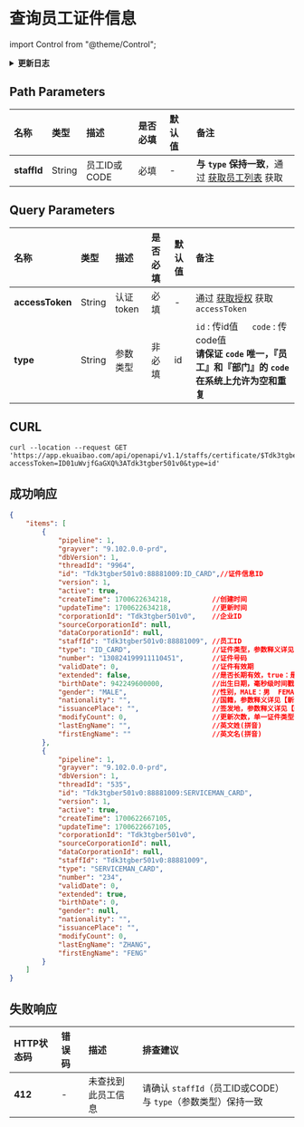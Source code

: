# 查询员工证件信息

import Control from "@theme/Control";

<Control
method="GET"
url="/api/openapi/v1.1/staffs/certificate/$`staffId`"
/>

<details>
  <summary><b>更新日志</b></summary>
  <div>

  [**1.26.0**](/docs/open-api/notice/update-log#1260) -> 🆕 新增了本接口。<br/>

  </div>
</details>

## Path Parameters

| 名称 | 类型 | 描述 | 是否必填 | 默认值 | 备注 |
| :--- | :--- | :--- | :--- |:--- | :--- |
| **staffId** | String | 员工ID或CODE | 必填 | - | **与 `type` 保持一致**，通过 [获取员工列表](/docs/open-api/corporation/get-all-staffs) 获取 | 

## Query Parameters

| 名称 | 类型 | 描述 | 是否必填 | 默认值 | 备注 |
| :--- | :--- | :--- | :--- |:--- | :--- |
| **accessToken** | String | 认证token | 必填  | - | 通过 [获取授权](/docs/open-api/getting-started/auth) 获取 `accessToken` |
| **type**        | String | 参数类型   | 非必填 | id | `id` : 传id值 &emsp; `code` : 传code值<br/>**请保证 `code` 唯一，『员工』和『部门』的 `code` 在系统上允许为空和重复** |

## CURL
```shell
curl --location --request GET 'https://app.ekuaibao.com/api/openapi/v1.1/staffs/certificate/$Tdk3tgber501v0:88881009?accessToken=ID01uWvjfGaGXQ%3ATdk3tgber501v0&type=id'
```

## 成功响应
```json
{
    "items": [
        {
            "pipeline": 1,
            "grayver": "9.102.0.0-prd",
            "dbVersion": 1,
            "threadId": "9964",
            "id": "Tdk3tgber501v0:88881009:ID_CARD",//证件信息ID
            "version": 1,
            "active": true,
            "createTime": 1700622634218,          //创建时间
            "updateTime": 1700622634218,          //更新时间
            "corporationId": "Tdk3tgber501v0",    //企业ID
            "sourceCorporationId": null,
            "dataCorporationId": null,
            "staffId": "Tdk3tgber501v0:88881009", //员工ID
            "type": "ID_CARD",                    //证件类型，参数释义详见【新增或更新员工证件信息】接口
            "number": "130824199911110451",       //证件号码
            "validDate": 0,                       //证件有效期
            "extended": false,                    //是否长期有效，true：是  false：否
            "birthDate": 942249600000,            //出生日期，毫秒级时间戳
            "gender": "MALE",                     //性别，MALE：男  FEMALE：女
            "nationality": "",                    //国籍，参数释义详见【新增或更新员工证件信息】接口
            "issuancePlace": "",                  //签发地，参数释义详见【新增或更新员工证件信息】接口
            "modifyCount": 0,                     //更新次数，单一证件类型仅限更新1次
            "lastEngName": "",                    //英文姓(拼音)
            "firstEngName": ""                    //英文名(拼音)
        },
        {
            "pipeline": 1,
            "grayver": "9.102.0.0-prd",
            "dbVersion": 1,
            "threadId": "535",
            "id": "Tdk3tgber501v0:88881009:SERVICEMAN_CARD",
            "version": 1,
            "active": true,
            "createTime": 1700622667105,
            "updateTime": 1700622667105,
            "corporationId": "Tdk3tgber501v0",
            "sourceCorporationId": null,
            "dataCorporationId": null,
            "staffId": "Tdk3tgber501v0:88881009",
            "type": "SERVICEMAN_CARD",
            "number": "234",
            "validDate": 0,
            "extended": true,
            "birthDate": 0,
            "gender": null,
            "nationality": "",
            "issuancePlace": "",
            "modifyCount": 0,
            "lastEngName": "ZHANG",
            "firstEngName": "FENG"
        }
    ]
}
```

## 失败响应

| HTTP状态码 | 错误码 | 描述 | 排查建议                                                       |
|:--------| :--- | :--- |:-----------------------------------------------------------|
| **412** | - | 未查找到此员工信息 | 请确认 `staffId`（员工ID或CODE）与 `type`（参数类型）保持一致 | 
